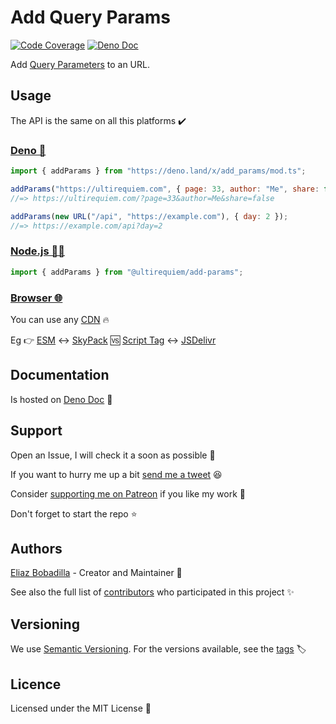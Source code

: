 # Add Query Params

[![Code Coverage](https://codecov.io/gh/UltiRequiem/add_params/branch/main/graph/badge.svg)](https://codecov.io/gh/UltiRequiem/add_params)
[![Deno Doc](https://doc.deno.land/badge.svg)](https://doc.deno.land/https/deno.land/x/add_params/mod.ts)

Add [Query Parameters](https://wikipedia.org/wiki/Query_string) to an URL.

## Usage

The API is the same on all this platforms ✔️

### [Deno 🦕](https://deno.land/x/add_params)

```javascript
import { addParams } from "https://deno.land/x/add_params/mod.ts";

addParams("https://ultirequiem.com", { page: 33, author: "Me", share: false });
//=> https://ultirequiem.com/?page=33&author=Me&share=false

addParams(new URL("/api", "https://example.com"), { day: 2 });
//=> https://example.com/api?day=2
```

### [Node.js 🐢🚀](https://npmjs.com/package/@ultirequiem/add-params)

```javascript
import { addParams } from "@ultirequiem/add-params";
```

### [Browser 🌐](https://developer.mozilla.org/en-US/docs/Glossary/Browser)

You can use any [CDN](https://en.wikipedia.org/wiki/Content_delivery_network) 🔥

Eg 👉
[ESM](https://developer.mozilla.org/en-US/docs/Web/JavaScript/Guide/Modules) ↔️
[SkyPack](https://cdn.skypack.dev/@ultirequiem/add-params) 🆚
[Script Tag](https://developer.mozilla.org/en-US/docs/Web/HTML/Element/script) ↔️
[JSDelivr](https://cdn.jsdelivr.net/npm/@ultirequiem/add-params)

## Documentation

Is hosted on
[Deno Doc](https://doc.deno.land/https://deno.land/x/add_params/mod.ts) 📄

## Support

Open an Issue, I will check it a soon as possible 👀

If you want to hurry me up a bit
[send me a tweet](https://twitter.com/UltiRequiem) 😆

Consider [supporting me on Patreon](https://patreon.com/UltiRequiem) if you like
my work 🙏

Don't forget to start the repo ⭐

## Authors

[Eliaz Bobadilla](https://ultirequiem.com) - Creator and Maintainer 💪

See also the full list of
[contributors](https://github.com/UltiRequiem/add_params/contributors) who
participated in this project ✨

## Versioning

We use [Semantic Versioning](http://semver.org). For the versions available, see
the [tags](https://github.com/UltiRequiem/add_params/tags) 🏷️

## Licence

Licensed under the MIT License 📄
